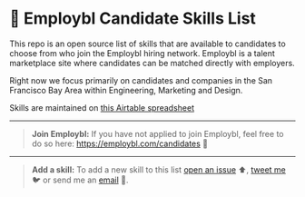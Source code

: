 # 🔧 Employbl Candidate Skills List

This repo is an open source list of skills that are available to candidates to choose from who join the Employbl hiring network. Employbl is a talent marketplace site where candidates can be matched directly with employers.

Right now we focus primarily on candidates and companies in the San Francisco Bay Area within Engineering, Marketing and Design.

Skills are maintained on [this Airtable spreadsheet](https://airtable.com/invite/l?inviteId=invexdWq5y9ru4Sy2&inviteToken=85a74289c88a5bda48bf7c41e45c004f19e2951e12bda6e828438d48438b3419)

----

> **Join Employbl:** If you have not applied to join Employbl, feel free to do so here: https://employbl.com/candidates 🙌

----
> **Add a skill:** To add a new skill to this list [open an issue](https://github.com/Employbl/candidate-skills-list/issues/new) ⬆️, [tweet me](https://twitter.com/employbl_jobs) 🐦 or send me an [email](connor@employbl.com) 📨.
